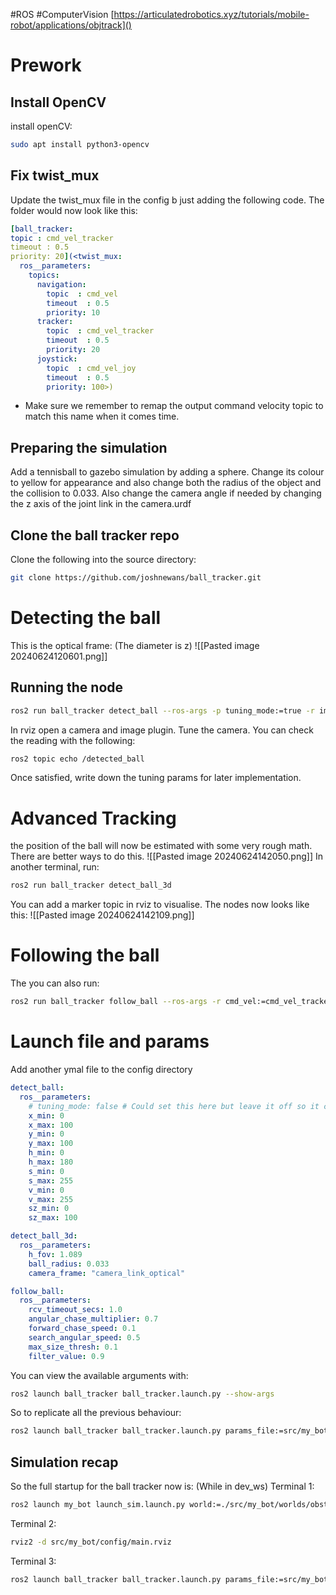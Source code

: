 #ROS #ComputerVision
[https://articulatedrobotics.xyz/tutorials/mobile-robot/applications/objtrack]()
# Prework
## Install OpenCV
install openCV:
```bash
sudo apt install python3-opencv
```
## Fix twist_mux
Update the twist_mux file in the config b just adding the following code. The folder would now look like this:
```yaml
[ball_tracker:  
topic : cmd_vel_tracker  
timeout : 0.5  
priority: 20](<twist_mux:
  ros__parameters:
    topics:
      navigation:
        topic  : cmd_vel
        timeout  : 0.5
        priority: 10
      tracker:
        topic  : cmd_vel_tracker
        timeout  : 0.5
        priority: 20
      joystick:
        topic  : cmd_vel_joy
        timeout  : 0.5
        priority: 100>)
```
-  Make sure we remember to remap the output command velocity topic to match this name when it comes time.
## Preparing the simulation
Add a tennisball to gazebo simulation by adding a sphere. Change its colour to yellow for appearance and also change both the radius of the object and the collision to  0.033.
Also change the camera angle if needed by changing the z axis of the joint link in the camera.urdf

## Clone the ball tracker repo
Clone the following into the source directory:
```bash 
git clone https://github.com/joshnewans/ball_tracker.git
```
# Detecting the ball
This is the optical frame:
(The diameter is z)
![[Pasted image 20240624120601.png]]
## Running the node
```bash
ros2 run ball_tracker detect_ball --ros-args -p tuning_mode:=true -r image_in:=camera/image_raw
```
In rviz open a camera and image plugin. Tune the camera.
You can check the reading with the following:
```bash
ros2 topic echo /detected_ball
```
Once satisfied, write down the tuning params for later implementation.
# Advanced Tracking
the position of the ball will now be estimated with some very rough math. There are better ways to do this. 
![[Pasted image 20240624142050.png]]
In another terminal, run:
```bash
ros2 run ball_tracker detect_ball_3d
```
You can add a marker topic in rviz to visualise.
The nodes now looks like this:
![[Pasted image 20240624142109.png]]
# Following the ball
The you can also run:
```bash
ros2 run ball_tracker follow_ball --ros-args -r cmd_vel:=cmd_vel_tracker
```
# Launch file and params
Add another ymal file to the config directory
```yaml
detect_ball:
  ros__parameters:
    # tuning_mode: false # Could set this here but leave it off so it can be easily set by the launch script
    x_min: 0
    x_max: 100
    y_min: 0
    y_max: 100
    h_min: 0
    h_max: 180
    s_min: 0
    s_max: 255
    v_min: 0
    v_max: 255
    sz_min: 0
    sz_max: 100

detect_ball_3d:
  ros__parameters:
    h_fov: 1.089
    ball_radius: 0.033
    camera_frame: "camera_link_optical"

follow_ball:
  ros__parameters:
    rcv_timeout_secs: 1.0
    angular_chase_multiplier: 0.7
    forward_chase_speed: 0.1
    search_angular_speed: 0.5
    max_size_thresh: 0.1
    filter_value: 0.9

```

You can view the available arguments with:
```bash
ros2 launch ball_tracker ball_tracker.launch.py --show-args
```

So to replicate all the previous behaviour:
```bash
ros2 launch ball_tracker ball_tracker.launch.py params_file:=src/my_bot/config/ball_tracker_params_sim.yaml image_topic:=/camera/image_raw cmd_vel_topic:=/cmd_vel_tracker enable_3d_tracker:=true
```
## Simulation recap
So the full startup for the ball tracker now is:
(While in dev_ws)
Terminal 1:
```bash
ros2 launch my_bot launch_sim.launch.py world:=./src/my_bot/worlds/obstacles.world
```
Terminal 2:
```bash
rviz2 -d src/my_bot/config/main.rviz
```
Terminal 3:
```bash
ros2 launch ball_tracker ball_tracker.launch.py params_file:=src/my_bot/config/ball_tracker_params_sim.yaml image_topic:=/camera/image_raw cmd_vel_topic:=/cmd_vel_tracker enable_3d_tracker:=true
```
